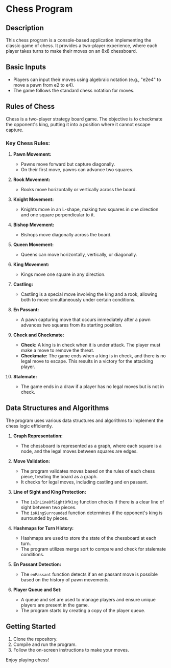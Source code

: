 # Chess Program

## Description
This chess program is a console-based application implementing the classic game of chess. It provides a two-player experience, where each player takes turns to make their moves on an 8x8 chessboard.

## Basic Inputs
- Players can input their moves using algebraic notation (e.g., "e2e4" to move a pawn from e2 to e4).
- The game follows the standard chess notation for moves.

## Rules of Chess
Chess is a two-player strategy board game. The objective is to checkmate the opponent's king, putting it into a position where it cannot escape capture.

### Key Chess Rules:
1. **Pawn Movement:**
   - Pawns move forward but capture diagonally.
   - On their first move, pawns can advance two squares.

2. **Rook Movement:**
   - Rooks move horizontally or vertically across the board.

3. **Knight Movement:**
   - Knights move in an L-shape, making two squares in one direction and one square perpendicular to it.

4. **Bishop Movement:**
   - Bishops move diagonally across the board.

5. **Queen Movement:**
   - Queens can move horizontally, vertically, or diagonally.

6. **King Movement:**
   - Kings move one square in any direction.

7. **Castling:**
   - Castling is a special move involving the king and a rook, allowing both to move simultaneously under certain conditions.

8. **En Passant:**
   - A pawn capturing move that occurs immediately after a pawn advances two squares from its starting position.

9. **Check and Checkmate:**
   - **Check:** A king is in check when it is under attack. The player must make a move to remove the threat.
   - **Checkmate:** The game ends when a king is in check, and there is no legal move to escape. This results in a victory for the attacking player.

10. **Stalemate:**
    - The game ends in a draw if a player has no legal moves but is not in check.

## Data Structures and Algorithms
The program uses various data structures and algorithms to implement the chess logic efficiently.

1. **Graph Representation:**
   - The chessboard is represented as a graph, where each square is a node, and the legal moves between squares are edges.

2. **Move Validation:**
   - The program validates moves based on the rules of each chess piece, treating the board as a graph.
   - It checks for legal moves, including castling and en passant.

3. **Line of Sight and King Protection:**
   - The `isInLineOfSightOfKing` function checks if there is a clear line of sight between two pieces.
   - The `isKingSurrounded` function determines if the opponent's king is surrounded by pieces.

4. **Hashmaps for Turn History:**
   - Hashmaps are used to store the state of the chessboard at each turn.
   - The program utilizes merge sort to compare and check for stalemate conditions.

5. **En Passant Detection:**
   - The `enPassant` function detects if an en passant move is possible based on the history of pawn movements.

6. **Player Queue and Set:**
   - A queue and set are used to manage players and ensure unique players are present in the game.
   - The program starts by creating a copy of the player queue.

## Getting Started
1. Clone the repository.
2. Compile and run the program.
3. Follow the on-screen instructions to make your moves.

Enjoy playing chess!
